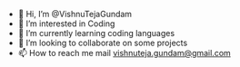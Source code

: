 - 👋 Hi, I’m @VishnuTejaGundam
- 👀 I’m interested in Coding
- 🌱 I’m currently learning coding languages 
- 💞️ I’m looking to collaborate on some projects 
- 📫 How to reach me mail vishnuteja.gundam@gmail.com

<!---
VishnuTejaGundam/VishnuTejaGundam is a ✨ special ✨ repository because its `README.md` (this file) appears on your GitHub profile.
You can click the Preview link to take a look at your changes.
--->
